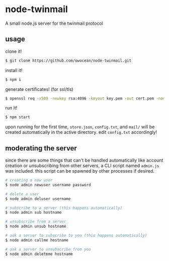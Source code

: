# node-twinmail
A small node.js server for the twinmail protocol

## usage
clone it!
```sh
$ git clone https://github.com/owocean/node-twinmail.git
```
install it!
```sh
$ npm i
```
generate certificates! (for ssl/tls)
```sh
$ openssl req -x509 -newkey rsa:4096 -keyout key.pem -out cert.pem -nodes -days 365
```
run it!
```sh
$ npm start
```
upon running for the first time, `store.json`, `config.txt`, and `mail/` will be created automatically in the active directory. edit `config.txt` accordingly!

## moderating the server
since there are some things that can't be handled automatically like account creation or unsubscribing from other servers, a CLI script named `admin.js` was included. this script can be spawned by other processes if desired.
```sh
# creating a new user
$ node admin newuser username password

# delete a user
$ node admin deluser username

# subscribe to a server (this happens automatically)
$ node admin sub hostname

# unsubscribe from a server
$ node admin unsub hostname

# ask a server to subscribe to you (this happens automatically)
$ node admin callme hostname

# ask a server to unsubscribe from you
$ node admin deleteme hostname
```
